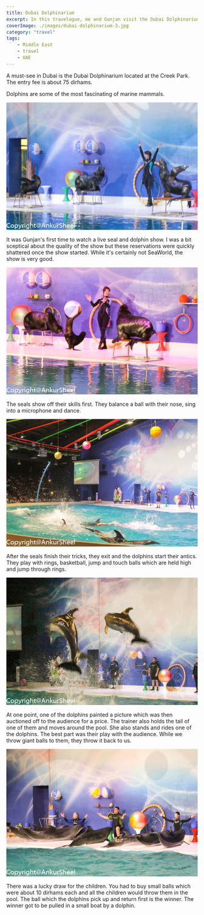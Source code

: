 ```yaml
---
title: Dubai Dolphinarium
excerpt: In this travelogue, me and Gunjan visit the Dubai Dolphinarium.
coverImage: ./images/dubai-dolphinarium-3.jpg
category: "travel"
tags:
    - Middle East
    - travel
    - UAE
---
```


A must-see in Dubai is the Dubai Dolphinarium located at the Creek Park. The entry fee is about 75 dirhams.

Dolphins are some of the most fascinating of marine mammals.

![Seals](./images/dubai-dolphinarium-1.jpg)

It was Gunjan's first time to watch a live seal and dolphin show. I was a bit sceptical about the quality of the show but these reservations were quickly shattered once the show started. While it's certainly not SeaWorld, the show is very good.

![More Seals](./images/dubai-dolphinarium-2.jpg)

The seals show off their skills first. They balance a ball with their nose, sing into a microphone and dance.

![Swimming Dolphins](./images/dubai-dolphinarium-3.jpg)

After the seals finish their tricks, they exit and the dolphins start their antics. They play with rings, basketball, jump and touch balls which are held high and jump through rings.

![Jumping Dolphins](./images/dubai-dolphinarium-5.jpg)

At one point, one of the dolphins painted a picture which was then auctioned off to the audience for a price. The trainer also holds the tail of one of them and moves around the pool. She also stands and rides one of the dolphins. The best part was their play with the audience. While we throw giant balls to them, they throw it back to us.

![More Dolphins](./images/dubai-dolphinarium-4.jpg)

There was a lucky draw for the children. You had to buy small balls which were about 10 dirhams each and all the children would throw them in the pool. The ball which the dolphins pick up and return first is the winner. The winner got to be pulled in a small boat by a dolphin.

<?# ResponsiveYouTube sUo_fI09GKI Title="Dubai Dolphinarium"/?>

